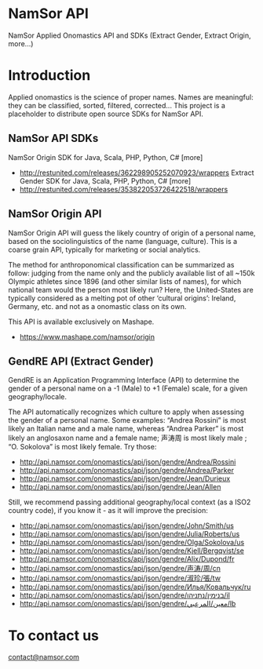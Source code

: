 NamSor API
==========

NamSor Applied Onomastics API and SDKs (Extract Gender, Extract Origin, more...)

# Introduction
Applied onomastics is the science of proper names. Names are meaningful: they can be classified, sorted, filtered, corrected... This project is a placeholder to distribute open source SDKs for NamSor API. 

## NamSor API SDKs
NamSor Origin SDK for Java, Scala, PHP, Python, C# [more]
* http://restunited.com/releases/362298905252070923/wrappers
Extract Gender SDK for Java, Scala, PHP, Python, C# [more]
* http://restunited.com/releases/353822053726422518/wrappers

## NamSor Origin API
NamSor Origin API will guess the likely country of origin of a personal name, based on the sociolinguistics of the name (language, culture). This is a coarse grain API, typically for marketing or social analytics.

The method for anthroponomical classification can be summarized as follow: judging from the name only and the publicly available list of all ~150k Olympic athletes since 1896 (and other similar lists of names), for which national team would the person most likely run? Here, the United-States are typically considered as a melting pot of other ‘cultural origins’: Ireland, Germany, etc. and not as a onomastic class on its own.

This API is available exclusively on Mashape.
* https://www.mashape.com/namsor/origin

## GendRE API (Extract Gender)

GendRE is an Application Programming Interface (API) to determine the gender of a personal name on a -1 (Male) to +1 (Female) scale, for a given geography/locale.

The API automatically recognizes which culture to apply when assessing the gender of a personal name. Some examples: “Andrea Rossini” is most likely an Italian name and a male name, whereas “Andrea Parker” is most likely an anglosaxon name and a female name; 声涛周 is most likely male ; “O. Sokolova” is most likely female. Try those:

* http://api.namsor.com/onomastics/api/json/gendre/Andrea/Rossini
* http://api.namsor.com/onomastics/api/json/gendre/Andrea/Parker
* http://api.namsor.com/onomastics/api/json/gendre/Jean/Durieux
* http://api.namsor.com/onomastics/api/json/gendre/Jean/Allen

Still, we recommend passing additional geography/local context (as a ISO2 country code), if you know it - as it will improve the precision:

* http://api.namsor.com/onomastics/api/json/gendre/John/Smith/us
* http://api.namsor.com/onomastics/api/json/gendre/Julia/Roberts/us
* http://api.namsor.com/onomastics/api/json/gendre/Olga/Sokolova/us
* http://api.namsor.com/onomastics/api/json/gendre/Kjell/Bergqvist/se
* http://api.namsor.com/onomastics/api/json/gendre/Alix/Dupond/fr
* http://api.namsor.com/onomastics/api/json/gendre/声涛/周/cn
* http://api.namsor.com/onomastics/api/json/gendre/淑珍/張/tw
* http://api.namsor.com/onomastics/api/json/gendre/Илья/Ковальчук/ru
* http://api.namsor.com/onomastics/api/json/gendre/בנימין/נתניהו/il
* http://api.namsor.com/onomastics/api/json/gendre/معين/المرعبي/lb

# To contact us
contact@namsor.com
